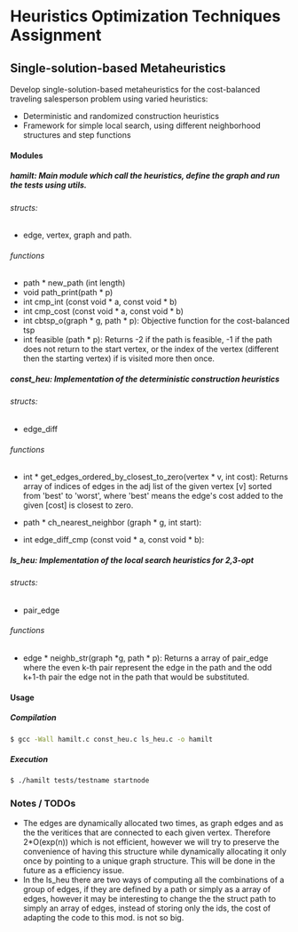 # Heuristics Optimization Techniques Assignment
## Single-solution-based Metaheuristics

Develop single-solution-based metaheuristics for the cost-balanced traveling salesperson problem using varied heuristics: 
 - Deterministic and randomized construction heuristics
 - Framework for simple local search, using different neighborhood structures and step functions

####  Modules
##### hamilt: Main module which call the heuristics, define the graph and run the tests using utils.   
###### structs: 
- edge, vertex, graph and path.
###### functions
- path * new_path (int length)
- void path_print(path * p)
- int cmp_int (const void * a, const void * b)
- int cmp_cost (const void * a, const void * b)
- int cbtsp_o(graph * g, path * p):
Objective function for the cost-balanced tsp
- int feasible (path * p):
Returns -2 if the path is feasible, -1 if the path does not return to the start vertex, or the index of the vertex (different then the starting vertex) if is visited more then once.

##### const_heu: Implementation of the deterministic construction heuristics
###### structs: 
- edge_diff
###### functions
 - int * get_edges_ordered_by_closest_to_zero(vertex * v, int cost): 
Returns array of indices of edges in the adj list of the given vertex [v]
sorted from 'best' to 'worst', where 'best' means the edge's cost added
to the given [cost] is closest to zero.

- path * ch_nearest_neighbor (graph * g, int start):
- int edge_diff_cmp (const void * a, const void * b):

##### ls_heu: Implementation of the local search heuristics for 2,3-opt
###### structs: 
- pair_edge
###### functions
 - edge * neighb_str(graph *g, path * p):
 Returns a array of pair_edge where the even k-th pair represent the edge in the path and the odd k+1-th pair the edge not in the path that would be substituted.

####  Usage
##### Compilation
```sh
$ gcc -Wall hamilt.c const_heu.c ls_heu.c -o hamilt
```
##### Execution
```sh
$ ./hamilt tests/testname startnode
```
### Notes / TODOs
- The edges are dynamically allocated two times, as graph edges and as the the veritices that are connected to each given vertex. Therefore 2*O(exp(n)) which is not efficient, however we will try to preserve the convenience of having this structure while dynamically allocating it only once by pointing to a unique graph structure. This will be done in the future as a efficiency issue.
- In the ls_heu there are two ways of computing all the combinations of a group of edges, if they are defined by a path or simply as a array of edges, however it may be interesting to change the the struct path to simply an array of edges, instead of storing only the ids, the cost of adapting the code to this mod. is not so big.

